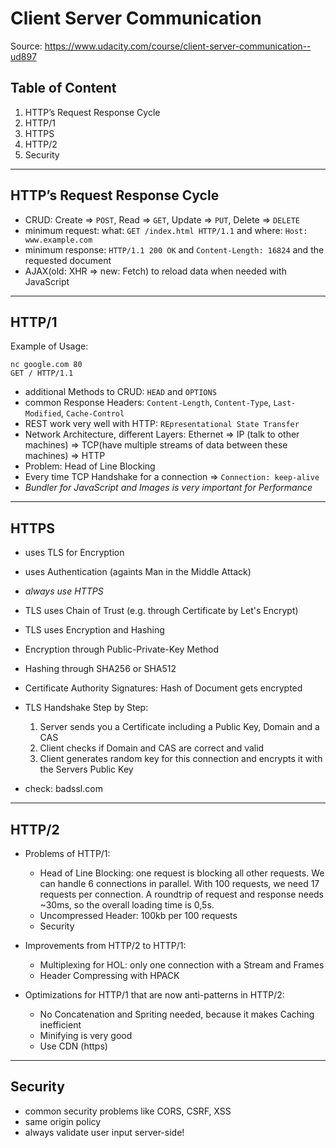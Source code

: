 # Client Server Communication

Source: https://www.udacity.com/course/client-server-communication--ud897

## Table of Content

1. HTTP’s Request Response Cycle
2. HTTP/1
3. HTTPS
4. HTTP/2
5. Security

---

## HTTP’s Request Response Cycle

* CRUD: Create => `POST`, Read => `GET`, Update => `PUT`, Delete => `DELETE`
* minimum request: what: `GET /index.html HTTP/1.1` and where: `Host: www.example.com`
* minimum response: `HTTP/1.1 200 OK` and `Content-Length: 16824` and the requested document
* AJAX(old: XHR => new: Fetch) to reload data when needed with JavaScript

---

## HTTP/1

Example of Usage:

```
nc google.com 80
GET / HTTP/1.1
```

* additional Methods to CRUD: `HEAD` and `OPTIONS`
* common Response Headers: `Content-Length`, `Content-Type`, `Last-Modified`, `Cache-Control`
* REST work very well with HTTP: `REpresentational State Transfer`
* Network Architecture, different Layers: Ethernet => IP (talk to other machines) => TCP(have multiple streams of data between these machines) => HTTP
* Problem: Head of Line Blocking
* Every time TCP Handshake for a connection => `Connection: keep-alive`
* _Bundler for JavaScript and Images is very important for Performance_

---

## HTTPS

* uses TLS for Encryption
* uses Authentication (againts Man in the Middle Attack)
* _always use HTTPS_
* TLS uses Chain of Trust (e.g. through Certificate by Let's Encrypt)
* TLS uses Encryption and Hashing
* Encryption through Public-Private-Key Method
* Hashing through SHA256 or SHA512
* Certificate Authority Signatures: Hash of Document gets encrypted

* TLS Handshake Step by Step:
  1. Server sends you a Certificate including a Public Key, Domain and a CAS
  1. Client checks if Domain and CAS are correct and valid
  1. Client generates random key for this connection and encrypts it with the Servers Public Key
* check: badssl.com

---

## HTTP/2

* Problems of HTTP/1:

  * Head of Line Blocking: one request is blocking all other requests.
    We can handle 6 connections in parallel.
    With 100 requests, we need 17 requests per connection.
    A roundtrip of request and response needs ~30ms, so the overall loading time is 0,5s.
  * Uncompressed Header: 100kb per 100 requests
  * Security

* Improvements from HTTP/2 to HTTP/1:
  * Multiplexing for HOL: only one connection with a Stream and Frames
  * Header Compressing with HPACK
* Optimizations for HTTP/1 that are now anti-patterns in HTTP/2:
  * No Concatenation and Spriting needed, because it makes Caching inefficient
  * Minifying is very good
  * Use CDN (https)

---

## Security

* common security problems like CORS, CSRF, XSS
* same origin policy
* always validate user input server-side!

